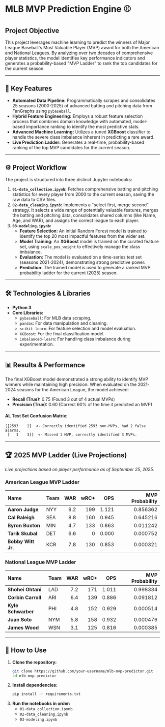 # MLB MVP Prediction Engine ⚾

## Project Objective

This project leverages machine learning to predict the winners of Major League Baseball's Most Valuable Player (MVP) award for both the American and National Leagues. By analyzing over two decades of comprehensive player statistics, the model identifies key performance indicators and generates a probability-based "MVP Ladder" to rank the top candidates for the current season.

-----

## 🚀 Key Features

  - **Automated Data Pipeline:** Programmatically scrapes and consolidates 25 seasons (2000-2025) of advanced batting and pitching data from FanGraphs using `pybaseball`.
  - **Hybrid Feature Engineering:** Employs a robust feature selection process that combines domain knowledge with automated, model-based importance ranking to identify the most predictive stats.
  - **Advanced Machine Learning:** Utilizes a tuned **XGBoost** classifier to handle the severe class imbalance inherent in predicting a rare award.
  - **Live Prediction Ladder:** Generates a real-time, probability-based ranking of the top MVP candidates for the current season.

-----

## ⚙️ Project Workflow

The project is structured into three distinct Jupyter notebooks:

1.  **`01-data_collection.ipynb`:** Fetches comprehensive batting and pitching statistics for every player from 2000 to the current season, saving the raw data to CSV files.
2.  **`02-data_cleaning.ipynb`:** Implements a "select first, merge second" strategy. It selects a wide range of potentially valuable features, merges the batting and pitching data, consolidates shared columns (like Name, Age, and WAR), and assigns the correct league to each player.
3.  **`03-modeling.ipynb`:**
      - **Feature Selection:** An initial Random Forest model is trained to identify the top 20 most impactful features from the wider set.
      - **Model Training:** An **XGBoost** model is trained on the curated feature set, using `scale_pos_weight` to effectively manage the class imbalance.
      - **Evaluation:** The model is evaluated on a time-series test set (seasons 2021-2024), demonstrating strong predictive power.
      - **Prediction:** The trained model is used to generate a ranked MVP probability ladder for the current (2025) season.

-----

## 🛠️ Technologies & Libraries

  - **Python 3**
  - **Core Libraries:**
      - `pybaseball`: For MLB data scraping.
      - `pandas`: For data manipulation and cleaning.
      - `scikit-learn`: For feature selection and model evaluation.
      - `XGBoost`: For the final classification model.
      - `imbalanced-learn`: For handling class imbalance during experimentation.

-----

## 📊 Results & Performance

The final XGBoost model demonstrated a strong ability to identify MVP winners while maintaining high precision. When evaluated on the 2021-2024 seasons for the American League, the model achieved:

  - **Recall (True):** 0.75 (Found 3 out of 4 actual MVPs)
  - **Precision (True):** 0.60 (Correct 60% of the time it predicted an MVP)

#### AL Test Set Confusion Matrix:

```
[[2593    2]  <- Correctly identified 2593 non-MVPs, had 2 false alarms.
 [   1    3]]  <- Missed 1 MVP, correctly identified 3 MVPs.
```

-----

## 🏆 2025 MVP Ladder (Live Projections)

*Live projections based on player performance as of September 25, 2025.*

### American League MVP Ladder

| Name | Team | WAR | wRC+ | OPS | MVP Probability |
|:---|:---|---:|---:|---:|---:|
| **Aaron Judge** | NYY | 9.2 | 199 | 1.121 | 0.856362 |
| **Cal Raleigh** | SEA | 8.8 | 160 | 0.945 | 0.645216 |
| **Byron Buxton** | MIN | 4.7 | 133 | 0.863 | 0.011242 |
| **Tarik Skubal** | DET | 6.6 | 0 | 0.000 | 0.000752 |
| **Bobby Witt Jr.**| KCR | 7.8 | 130 | 0.853 | 0.000321 |

### National League MVP Ladder

| Name | Team | WAR | wRC+ | OPS | MVP Probability |
|:---|:---|---:|---:|---:|---:|
| **Shohei Ohtani** | LAD | 7.2 | 171 | 1.011 | 0.998334 |
| **Corbin Carroll** | ARI | 6.4 | 139 | 0.886 | 0.091812 |
| **Kyle Schwarber** | PHI | 4.8 | 152 | 0.929 | 0.000514 |
| **Juan Soto** | NYM | 5.8 | 158 | 0.932 | 0.000476 |
| **James Wood** | WSN | 3.1 | 125 | 0.816 | 0.000385 |

-----

## 🚀 How to Use

1.  **Clone the repository:**
    ```bash
    git clone https://github.com/your-username/mlb-mvp-predictor.git
    cd mlb-mvp-predictor
    ```
2.  **Install dependencies:**
    ```bash
    pip install -r requirements.txt
    ```
3.  **Run the notebooks in order:**
      - `01-data_collection.ipynb`
      - `02-data_cleaning.ipynb`
      - `03-modeling.ipynb`